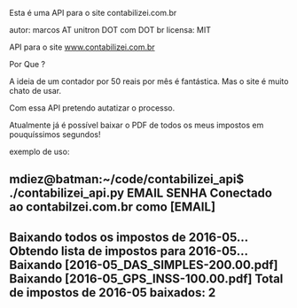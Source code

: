 Esta é uma API para o site contabilizei.com.br

autor: marcos AT unitron DOT com DOT br
licensa: MIT

API para o site www.contabilizei.com.br

Por Que ?

A ideia de um contador por 50 reais por mês é fantástica.
Mas o site é muito chato de usar.

Com essa API pretendo autatizar o processo.

Atualmente já é possível baixar o PDF de todos os meus impostos em pouquíssimos segundos!


exemplo de uso:

mdiez@batman:~/code/contabilizei_api$ ./contabilizei_api.py EMAIL SENHA
Conectado ao contabilzei.com.br como [EMAIL]
-------------
Baixando todos os impostos de 2016-05...
Obtendo lista de impostos para 2016-05...
Baixando [2016-05_DAS_SIMPLES-200.00.pdf]
Baixando [2016-05_GPS_INSS-100.00.pdf]
Total de impostos de 2016-05 baixados: 2
-----


